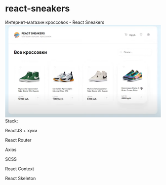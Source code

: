 # react-sneakers

Интернет-магазин кроссовок - React Sneakers
![Alt text](readme.png)
Stack:

ReactJS + хуки

React Router

Axios

SCSS

React Context

React Skeleton

